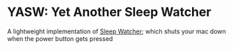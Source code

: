 # YASW: Yet Another Sleep Watcher
A lightweight implementation of [Sleep Watcher](../../../SleepWatcher2); which shuts your mac down when the power button gets pressed
